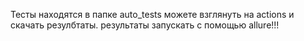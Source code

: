 Тесты находятся в папке auto_tests можете взглянуть на actions и скачать резулбтаты.
результаты запускать с помощью allure!!!
